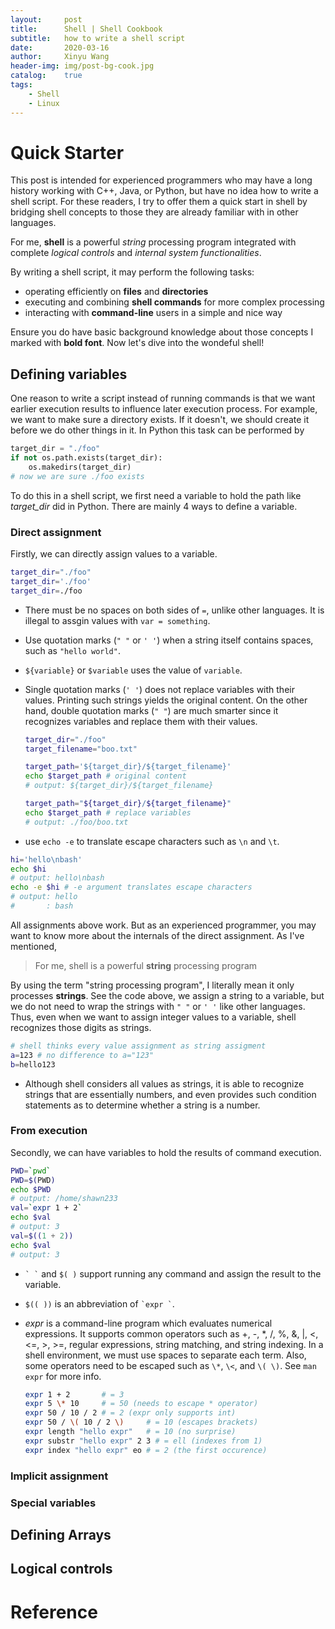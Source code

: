 ```yaml
---
layout:     post
title:      Shell | Shell Cookbook
subtitle:   how to write a shell script
date:       2020-03-16
author:     Xinyu Wang
header-img: img/post-bg-cook.jpg
catalog:    true
tags:
    - Shell
    - Linux
---
```


# Quick Starter

This post is intended for experienced programmers who may have a long history working with C++, Java, or Python, but have no idea how to write a shell script. For these readers, I try to offer them a quick start in shell by bridging shell concepts to those they are already familiar with in other languages.

For me, **shell** is a powerful *string* processing program integrated with complete *logical controls* and *internal system functionalities*.

By writing a shell script, it may perform the following tasks:

- operating efficiently on **files** and **directories**
- executing and combining **shell commands** for more complex processing
- interacting with **command-line** users in a simple and nice way

Ensure you do have basic background knowledge about those concepts I marked with **bold font**. Now let's dive into the wondeful shell!

## Defining variables

One reason to write a script instead of running commands is that we want earlier execution results to influence later execution process. For example, we want to make sure a directory exists. If it doesn't, we should create it before we do other things in it. In Python this task can be performed by

```python
target_dir = "./foo"
if not os.path.exists(target_dir):
    os.makedirs(target_dir)
# now we are sure ./foo exists
```

To do this in a shell script, we first need a variable to hold the path like *target_dir* did in Python. There are mainly 4 ways to define a variable.

### Direct assignment

Firstly, we can directly assign values to a variable.

```bash
target_dir="./foo"
target_dir='./foo'
target_dir=./foo
```

- There must be no spaces on both sides of `=`, unlike other languages. It is illegal to assgin values with `var = something`.

- Use quotation marks (`" "` or `' '`) when a string itself contains spaces, such as `"hello world"`.

- `${variable}` or `$variable` uses the value of `variable`.

- Single quotation marks (`' '`) does not replace variables with their values. Printing such strings yields the original content. On the other hand, double quotation marks (`" "`) are much smarter since it recognizes variables and replace them with their values. 

  ```bash
  target_dir="./foo"
  target_filename="boo.txt"
  
  target_path='${target_dir}/${target_filename}'
  echo $target_path # original content
  # output: ${target_dir}/${target_filename}
  
  target_path="${target_dir}/${target_filename}"
  echo $target_path # replace variables
  # output: ./foo/boo.txt
  ```

-  use `echo -e` to translate escape characters such as `\n` and `\t`.

  ```bash
  hi='hello\nbash'
  echo $hi
  # output: hello\nbash
  echo -e $hi # -e argument translates escape characters
  # output: hello
  #       : bash
  ```

All assignments above work. But as an experienced programmer, you may want to know more about the internals of the direct assignment. As I've mentioned,

> For me, shell is a powerful **string** processing program

By using the term "string processing program", I literally mean it only processes **strings**. See the code above, we assign a string to a variable, but we do not need to wrap the strings with `" "` or `' '` like other languages. Thus, even when we want to assign integer values to a variable, shell recognizes those digits as strings.

```bash
# shell thinks every value assignment as string assigment
a=123 # no difference to a="123"
b=hello123
```

- Although shell considers all values as strings, it is able to recognize strings that are essentially numbers, and even provides such condition statements as to determine whether a string is a number.

### From execution

Secondly, we can have variables to hold the results of command execution.

```bash
PWD=`pwd`
PWD=$(PWD)
echo $PWD
# output: /home/shawn233
val=`expr 1 + 2` 
echo $val
# output: 3
val=$((1 + 2))
echo $val
# output: 3
```

- `` ` ` `` and `$( )` support running any command and assign the result to the variable.

- `$(( ))` is an abbreviation of `` `expr ` ``.

- *expr* is a command-line program which evaluates numerical expressions. It supports common operators such as +, -, \*, /, %, &, \|, <, <=, >, >=, regular expressions, string matching, and string indexing. In a shell environment, we must use spaces to separate each term. Also, some operators need to be escaped such as `\*`, `\<`, and `\( \)`. See `man expr` for more info.

  ```bash
  expr 1 + 2       # = 3
  expr 5 \* 10     # = 50 (needs to escape * operator)
  expr 50 / 10 / 2 # = 2 (expr only supports int)
  expr 50 / \( 10 / 2 \)     # = 10 (escapes brackets)
  expr length "hello expr"   # = 10 (no surprise)
  expr substr "hello expr" 2 3 # = ell (indexes from 1)
  expr index "hello expr" eo # = 2 (the first occurence)
  ```

### Implicit assignment

### Special variables

## Defining Arrays



## Logical controls

# Reference



